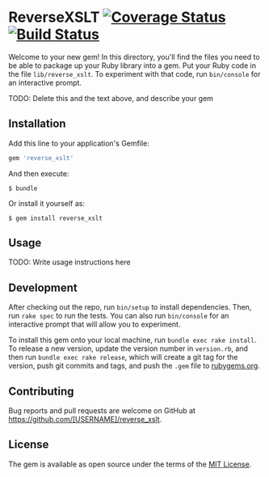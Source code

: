 # ReverseXSLT [![Coverage Status](https://coveralls.io/repos/github/MNSLab/reverse_xslt/badge.svg?branch=master)](https://coveralls.io/github/MNSLab/reverse_xslt?branch=master) [![Build Status](https://travis-ci.org/MNSLab/reverse_xslt.svg?branch=master)](https://travis-ci.org/MNSLab/reverse_xslt)

Welcome to your new gem! In this directory, you'll find the files you need to be able to package up your Ruby library into a gem. Put your Ruby code in the file `lib/reverse_xslt`. To experiment with that code, run `bin/console` for an interactive prompt.

TODO: Delete this and the text above, and describe your gem

## Installation

Add this line to your application's Gemfile:

```ruby
gem 'reverse_xslt'
```

And then execute:

    $ bundle

Or install it yourself as:

    $ gem install reverse_xslt

## Usage

TODO: Write usage instructions here

## Development

After checking out the repo, run `bin/setup` to install dependencies. Then, run `rake spec` to run the tests. You can also run `bin/console` for an interactive prompt that will allow you to experiment.

To install this gem onto your local machine, run `bundle exec rake install`. To release a new version, update the version number in `version.rb`, and then run `bundle exec rake release`, which will create a git tag for the version, push git commits and tags, and push the `.gem` file to [rubygems.org](https://rubygems.org).

## Contributing

Bug reports and pull requests are welcome on GitHub at https://github.com/[USERNAME]/reverse_xslt.


## License

The gem is available as open source under the terms of the [MIT License](http://opensource.org/licenses/MIT).

